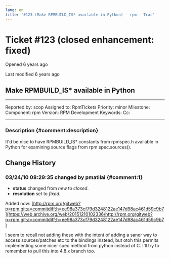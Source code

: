 ```yaml
---
lang: en
title: '#123 (Make RPMBUILD_IS* available in Python) - rpm - Trac'
---
```


Ticket \#123 (closed enhancement: fixed)
========================================

Opened 6 years ago

Last modified 6 years ago

Make RPMBUILD\_IS\* available in Python
---------------------------------------

  -------------- ------- -------------- -----------------
  Reported by:   scop    Assigned to:   RpmTickets
  Priority:      minor   Milestone:     
  Component:     rpm     Version:       RPM Development
  Keywords:              Cc:            
                                        
  -------------- ------- -------------- -----------------

### Description {#comment:description}

It\'d be nice to have RPMBUILD\_IS\* constants from rpmspec.h available
in Python for examining source flags from rpm.spec.sources().

Change History
--------------

### 03/24/10 08:29:35 changed by pmatilai {#comment:1}

-   **status** changed from *new* to *closed*.
-   **resolution** set to *fixed*.

Added now:
[http://rpm.org/gitweb?p=rpm.git;a=commitdiff;h=ee98a373cf79d3248122ae147d98ac461d59c9b7](https://web.archive.org/web/20151210102336/http://rpm.org/gitweb?p=rpm.git;a=commitdiff;h=ee98a373cf79d3248122ae147d98ac461d59c9b7)

I seem to recall not adding these with the intent of adding a saner way
to access sources/patches etc to the bindings instead, but otoh this
permits implementing some nicer spec method from python instead of C.
I\'ll try to remember to pull this into 4.8.x branch too.
